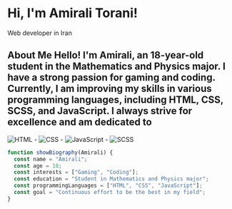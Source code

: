 # Hi, I'm Amirali Torani!
Web developer in Iran

## About Me Hello! I'm Amirali, an 18-year-old student in the Mathematics and Physics major. I have a strong passion for gaming and coding. Currently, I am improving my skills in various programming languages, including HTML, CSS, SCSS, and JavaScript. I always strive for excellence and am dedicated to
 ![HTML](https://img.shields.io/badge/-HTML-E34F26?style=flat&logo=html5&logoColor=white) - ![CSS](https://img.shields.io/badge/-CSS-1572B6?style=flat&logo=css3&logoColor=white) - ![JavaScript](https://img.shields.io/badge/-JavaScript-F7DF1E?style=flat&logo=javascript&logoColor=black) - ![SCSS](https://img.shields.io/badge/-SCSS-CC6699?style=flat&logo=sass&logoColor=white) 
```javascript
function showBiography(Amirali) {
  const name = "Amirali";
  const age = 18;
  const interests = ["Gaming", "Coding"];
  const education = "Student in Mathematics and Physics major";
  const programmingLanguages = ["HTML", "CSS", "JavaScript"];
  const goal = "Continuous effort to be the best in my field";
}
```
